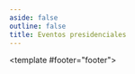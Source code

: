 ```yaml
---
aside: false
outline: false
title: Eventos presidenciales
---
```


<script setup>
import { useRoute, useData } from 'vitepress'

const route = useRoute()

const { isDark } = useData()
</script>

<OAOperation operation-id="get-eventos-presidenciales">

<template #footer="footer">

<OAFooter />

<!--@include: ./parts/get-eventos-presidenciales-footer.md -->

</template>

</OAOperation>
